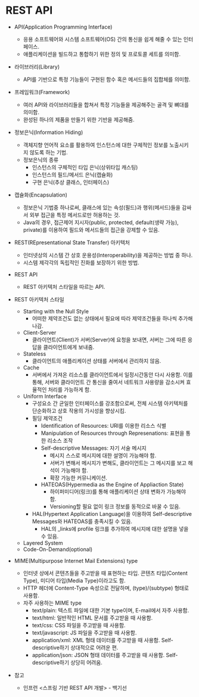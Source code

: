 # REST API

* API(Application Programming Interface)
  * 응용 소프트웨어와 시스템 소프트웨어(OS) 간의 통신을 쉽게 해줄 수 있는 인터페이스.
  * 애플리케이션을 빌드하고 통합하기 위한 정의 및 프로토콜 세트를 의미함.

* 라이브러리(Library)
  * API를 기반으로 특정 기능들이 구현된 함수 혹은 메서드들의 집합체를 의미함.

* 프레임워크(Framework)
  * 여러 API와 라이브러리들을 합쳐서 특정 기능들을 제공해주는 골격 및 뼈대를 의미함.  
  * 완성된 하나의 제품을 만들기 위한 기반을 제공해줌.

* 정보은닉(Information Hiding)
  * 객체지향 언어적 요소를 활용하여 인스턴스에 대한 구체적인 정보를 노출시키지 않도록 하는 기법.
  * 정보은닉의 종류
    * 인스턴스의 구체적인 타입 은닉(상위타입 캐스팅)
    * 인스턴스의 필드/메서드 은닉(캡슐화)
    * 구현 은닉(추상 클래스, 인터페이스)

* 캡슐화(Encapsulation)
  * 정보은닉 기법중 하나로써, 클래스에 있는 속성(필드)과 행위(메서드)들을 감싸서 외부 접근을 특정 메서드로만 허용하는 것.
  * Java의 경우, 접근제어 지시자(public, protected, default(생략 가능), private)를 이용하여 필드와 메서드들의 접근을 강제할 수 있음.

* REST(REpresentational State Transfer) 아키텍처
  * 인터넷상의 시스템 간 상호 운용성(Interoperability)을 제공하는 방법 중 하나.
  * 시스템 제각각의 독립적인 진화를 보장하기 위한 방법.

* REST API
  * REST 아키텍처 스타일을 따르는 API.

* REST 아키텍처 스타일
  * Starting with the Null Style
    * 어떠한 제약조건도 없는 상태에서 필요에 따라 제약조건들을 하나씩 추가해나감.
  * Client-Server
    * 클라이언트(Client)가 서버(Server)에 요청을 보내면, 서버는 그에 따른 응답을 클라이언트에게 보내줌.
  * Stateless
    * 클라이언트의 애플리케이션 상태를 서버에서 관리하지 않음.
  * Cache
    * 서버에서 가져온 리소스를 클라이언트에서 일정시간동안 다시 사용함.
      이를 통해, 서버와 클라이언트 간 통신을 줄여서 네트워크 사용량을 감소시켜 효율적인 처리를 가능하게 함.
  * Uniform Interface
    * 구성요소 간 균일한 인터페이스를 강조함으로써, 전체 시스템 아키텍처를 단순화하고 상호 작용의 가시성을 향상시킴.
    * 필딩 제약조건
      * Identification of Resources: URI를 이용한 리소스 식별
      * Manipulation of Resources through Represenations: 표현을 통한 리소스 조작
      * Self-descriptive Messages: 자기 서술 메시지
        * 메시지 스스로 메시지에 대한 설명이 가능해야 함.
        * 서버가 변해서 메시지가 변해도, 클라이언트는 그 메시지를 보고 해석이 가능해야 함.
        * 확장 가능한 커뮤니케이션.
      * HATEOAS(Hypermedia as the Engine of Appliaction State)
        * 하이퍼미디어(링크)를 통해 애플리케이션 상태 변화가 가능해야 함.
        * Versioning할 필요 없이 링크 정보를 동적으로 바꿀 수 있음.
    * HAL(Hypertext Application Language)을 이용하여 Self-descriptive Messages와 HATEOAS를 충족시킬 수 있음.
      * HAL의 _links에 profile 링크를 추가하여 메시지에 대한 설명을 넣을 수 있음.
  * Layered System
  * Code-On-Demand(optional)

* MIME(Multipurpose Internet Mail Extensions) type
  * 인터넷 상에서 콘텐츠들을 주고받을 때 표현하는 타입. 콘텐츠 타입(Content Type), 미디어 타입(Media Type)이라고도 함.
  * HTTP 헤더에 Content-Type 속성으로 전달하며, (type)/(subtype) 형태로 사용함.
  * 자주 사용하는 MIME type
    * text/plain: 텍스트 파일에 대한 기본 type이며, E-mail에서 자주 사용함.
    * text/html: 일반적인 HTML 문서를 주고받을 때 사용함.
    * text/css: CSS 파일을 주고받을 때 사용함.
    * text/javascript: JS 파일을 주고받을 때 사용함.
    * application/xml: XML 형태 데이터를 주고받을 때 사용함. Self-descriptive하기 상대적으로 어려운 편.
    * application/json: JSON 형태 데이터를 주고받을 때 사용함. Self-descriptive하기 상당히 어려움.

* 참고
  * 인프런 <스프링 기반 REST API 개발> - 백기선
